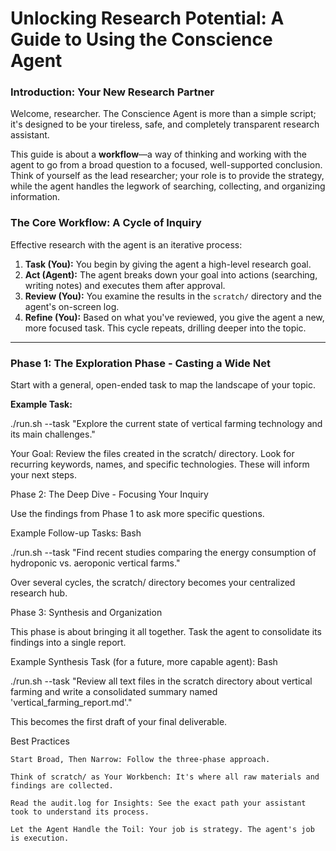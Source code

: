 # Unlocking Research Potential: A Guide to Using the Conscience Agent

### Introduction: Your New Research Partner

Welcome, researcher. The Conscience Agent is more than a simple script; it's designed to be your tireless, safe, and completely transparent research assistant.

This guide is about a **workflow**—a way of thinking and working with the agent to go from a broad question to a focused, well-supported conclusion. Think of yourself as the lead researcher; your role is to provide the strategy, while the agent handles the legwork of searching, collecting, and organizing information.

### The Core Workflow: A Cycle of Inquiry

Effective research with the agent is an iterative process:

1.  **Task (You):** You begin by giving the agent a high-level research goal.
2.  **Act (Agent):** The agent breaks down your goal into actions (searching, writing notes) and executes them after approval.
3.  **Review (You):** You examine the results in the `scratch/` directory and the agent's on-screen log.
4.  **Refine (You):** Based on what you've reviewed, you give the agent a new, more focused task. This cycle repeats, drilling deeper into the topic.

---

### Phase 1: The Exploration Phase - Casting a Wide Net

Start with a general, open-ended task to map the landscape of your topic.

**Example Task:**

./run.sh --task "Explore the current state of vertical farming technology and its main challenges."

Your Goal: Review the files created in the scratch/ directory. Look for recurring keywords, names, and specific technologies. These will inform your next steps.

Phase 2: The Deep Dive - Focusing Your Inquiry

Use the findings from Phase 1 to ask more specific questions.

Example Follow-up Tasks:
Bash

./run.sh --task "Find recent studies comparing the energy consumption of hydroponic vs. aeroponic vertical farms."

Over several cycles, the scratch/ directory becomes your centralized research hub.

Phase 3: Synthesis and Organization

This phase is about bringing it all together. Task the agent to consolidate its findings into a single report.

Example Synthesis Task (for a future, more capable agent):
Bash

./run.sh --task "Review all text files in the scratch directory about vertical farming and write a consolidated summary named 'vertical_farming_report.md'."

This becomes the first draft of your final deliverable.

Best Practices

    Start Broad, Then Narrow: Follow the three-phase approach.

    Think of scratch/ as Your Workbench: It's where all raw materials and findings are collected.

    Read the audit.log for Insights: See the exact path your assistant took to understand its process.

    Let the Agent Handle the Toil: Your job is strategy. The agent's job is execution.